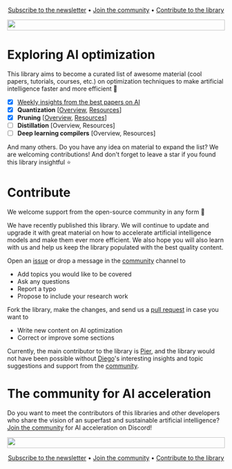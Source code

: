 <p align="center">
  <a href="https://discord.gg/RbeQMu886J">Subscribe to the newsletter</a> •
  <a href="https://discord.gg/RbeQMu886J">Join the community</a> •
  <a href="#contribute">Contribute to the library</a>
</p>

<img height="25" width="100%" src="https://user-images.githubusercontent.com/83510798/182182529-f86afbf2-db16-434d-b907-a80838ffebd2.png">


# Exploring AI optimization
This library aims to become a curated list of awesome material (cool papers, tutorials, courses, etc.) on optimization techniques to make artificial intelligence faster and more efficient 🚀 

- [x] [Weekly insights from the best papers on AI](https://github.com/nebuly-ai/learning-AI-optimization/blob/main/weekly-insights.md)
- [x] **Quantization** [[Overview](https://github.com/nebuly-ai/learning-AI-optimization/blob/main/quantization-overview.md), [Resources](https://github.com/nebuly-ai/learning-AI-optimization/blob/main/quantization-resources.md)]
- [x] **Pruning** [[Overview](https://github.com/nebuly-ai/learning-AI-optimization/blob/main/pruning-overview.md), [Resources](https://github.com/nebuly-ai/exploring-AI-optimization/blob/main/pruning-resources.md)]
- [ ] **Distillation** [Overview, Resources]
- [ ] **Deep learning compilers** [Overview, Resources]

And many others. Do you have any idea on material to expand the list? We are welcoming contributions! And don't forget to leave a star if you found this library insightful ⭐


# Contribute

We welcome support from the open-source community in any form 🥰

We have recently published this library. We will continue to update and upgrade it with great material on how to accelerate artificial intelligence models and make them ever more efficient. We also hope you will also learn with us and help us keep the library populated with the best quality content.

Open an [issue](https://github.com/nebuly-ai/learning-AI-optimization/issues) or drop a message in the <a href="https://discord.gg/jyjtZTPyHS">community</a> channel to
- Add topics you would like to be covered
- Ask any questions
- Report a typo
- Propose to include your research work


Fork the library, make the changes, and send us a [pull request](https://github.com/nebuly-ai/learning-AI-optimization/pulls) in case you want to
- Write new content on AI optimization
- Correct or improve some sections


Currently, the main contributor to the library is [Pier](https://www.linkedin.com/in/pierpaolo-sorbellini-64603012b/), and the library would not have been possible without [Diego](https://www.linkedin.com/in/diego-fiori-b64b3016a/)'s interesting insights and topic suggestions and support from the <a href="https://discord.gg/jyjtZTPyHS">community</a>. 


# The community for AI acceleration

Do you want to meet the contributors of this libraries and other developers who share the vision of an superfast and sustainable artificial intelligence? <a href="https://discord.gg/jyjtZTPyHS">Join the community</a> for AI acceleration on Discord!


<img height="25" width="100%" src="https://user-images.githubusercontent.com/83510798/182182529-f86afbf2-db16-434d-b907-a80838ffebd2.png">

<p align="center">
  <a href="https://discord.gg/RbeQMu886J">Subscribe to the newsletter</a> •
  <a href="www.nebuly.com/towards-efficient-ai">Join the community</a> •
  <a href="#contribute">Contribute to the library</a>
</p>
